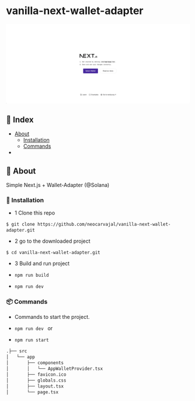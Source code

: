 # vanilla-next-wallet-adapter

![Alt Text](vanilla-next-wallet-adapter-template.gif)

## :ledger: Index

- [About](#beginner-about)
  - [Installation](#electric_plug-installation)
  - [Commands](#package-commands)
-

##  :beginner: About
Simple Next.js + Wallet-Adapter (@Solana)

###  :electric_plug: Installation
- 1 Clone this repo

```
$ git clone https://github.com/neocarvajal/vanilla-next-wallet-adapter.git
```
- 2 go to the downloaded project

```
$ cd vanilla-next-wallet-adapter.git
```

- 3 Build and run project

- ```npm run build ```

- ```npm run dev ```

###  :package: Commands
- Commands to start the project.

- ```npm run dev ```
or
- ```npm run start ```

```
.├── src
│   └── app
│       ├── components
│       │   └── AppWalletProvider.tsx
│       ├── favicon.ico
│       ├── globals.css
│       ├── layout.tsx
│       └── page.tsx
```
